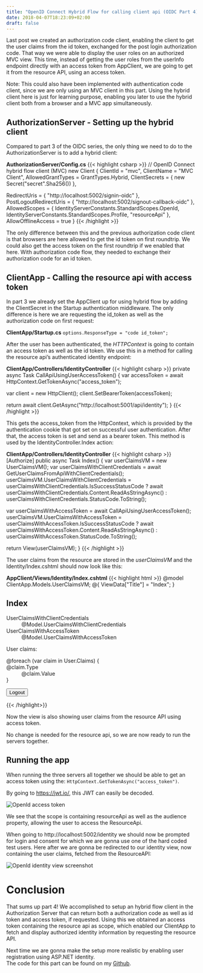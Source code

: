 ```yaml
---
title: "OpenID Connect Hybrid Flow for calling client api (OIDC Part 4)"
date: 2018-04-07T18:23:09+02:00
draft: false
---
```


Last post we created an authorization code client, enabling the client to get
the user claims from the id token, exchanged for the post login authorization
code. That way we were able to display the user roles on an authorized MVC view.
This time, instead of getting the user roles from the userInfo endpoint directly
with an access token from AppClient, we are going to get it from the resource
API, using an access token.

Note: This could also have been implemented with authentication code client,
since we are only using an MVC client in this part. Using the hybrid client here
is just for learning purpose, enabling you later to use the hybrid client both
from a browser and a MVC app simultaneously.

## AuthorizationServer - Setting up the hybrid client

Compared to part 3 of the OIDC series, the only thing we need to do to the
AuthorizationServer is to add a hybrid client:

**AuthorizationServer/Config.cs** 
{{< highlight csharp >}} 
// OpenID Connect hybrid flow client (MVC) new Client { ClientId = "mvc", ClientName = "MVC
Client", AllowedGrantTypes = GrantTypes.Hybrid,
ClientSecrets =
{
    new Secret("secret".Sha256())
},

RedirectUris = { "http://localhost:5002/signin-oidc" },
PostLogoutRedirectUris = { "http://localhost:5002/signout-callback-oidc" },
AllowedScopes =
{
    IdentityServerConstants.StandardScopes.OpenId,
    IdentityServerConstants.StandardScopes.Profile,
    "resourceApi"
},
AllowOfflineAccess = true
}
{{< /highlight >}}

The only difference between this and the previous authorization code client is
that browsers are here allowed to get the id token on first roundtrip. We could also get the access token on the first roundtrip if we enabled that here. With authorization code flow, they needed to exchange their authorization code for an id token.

## ClientApp - Calling the resource api with access token

In part 3 we already set the AppClient up for using hybrid flow by adding the ClientSecret in the Startup authentication middleware. The only difference is
here we are requesting the id_token as well as the authorization code on first
request:

**ClientApp/Startup.cs** 
``options.ResponseType = "code id_token";``

After the user has been authenticated, the *HTTPContext* is going to contain an
access token as well as the id token. We use this in a method for calling the resource api’s authenticated identity endpoint:

**ClientApp/Controllers/IdentityController** 
{{< highlight csharp >}} private
async Task CallApiUsingUserAccessToken() { 
    var accessToken = await HttpContext.GetTokenAsync("access_token");

var client = new HttpClient();
client.SetBearerToken(accessToken);

return await client.GetAsync("http://localhost:5001/api/identity");
} {{< /highlight >}}

This gets the access_token from the HttpContext, which is provided by the
authentication cookie that got set on successful user authentication. After
that, the access token is set and send as a bearer token. This method is used by
the IdentityController.Index action:

**ClientApp/Controllers/IdentityController**
{{< highlight csharp >}} [Authorize] public async Task Index() { var
userClaimsVM = new UserClaimsVM(); var userClaimsWithClientCredentials = await
GetUserClaimsFromApiWithClientCredentials();
userClaimsVM.UserClaimsWithClientCredentials =
userClaimsWithClientCredentials.IsSuccessStatusCode ? await
userClaimsWithClientCredentials.Content.ReadAsStringAsync() :
userClaimsWithClientCredentials.StatusCode.ToString();

var userClaimsWithAccessToken = await CallApiUsingUserAccessToken();
userClaimsVM.UserClaimsWithAccessToken = userClaimsWithAccessToken.IsSuccessStatusCode ? await userClaimsWithAccessToken.Content.ReadAsStringAsync() : userClaimsWithAccessToken.StatusCode.ToString();

return View(userClaimsVM);
} 
{{< /highlight >}}

The user claims from the resource are stored in the *userClaimsVM* and the
Identity/Index.cshtml should now look like this:

**AppClient/Views/Identity/Index.cshtml** 
{{< highlight html >}} 
@model ClientApp.Models.UserClaimsVM;
@{
    ViewData["Title"] = "Index";
}

<h2>Index</h2>

<dl>
    <dt>
        UserClaimsWithClientCredentials
    </dt>
    <dd>
        @Model.UserClaimsWithClientCredentials
    </dd>
    <dt>
        UserClaimsWithAccessToken
    </dt>
    <dd>
        @Model.UserClaimsWithAccessToken
    </dd>
</dl>

User claims:
<dl>
    @foreach (var claim in User.Claims)
    {
        <dt>@claim.Type</dt>
        <dd>@claim.Value</dd>
    }
</dl>

<form asp-controller="Identity" asp-action="Logout" method="post">
    <button type="submit">Logout</button>
</form>

{{< /highlight>}}

Now the view is also showing user claims from the resource API using access token.

No change is needed for the resource api, so we are now ready to run the
servers together.

## Running the app

When running the three servers all together we should be able to get an access token using the: `HttpContext.GetTokenAsync("access_token")`.

By going to <https://jwt.io/>, this JWT can easily be decoded.

![OpenId access token](/images/openid-connect-part1/access-token.PNG)

We see that the scope is containing resourceApi as well as the audience
property, allowing the user to access the ResourceApi.

When going to http://localhost:5002/identity we should now be prompted for login
and consent for which we are gonna use one of the hard coded test users. Here
after we are gonna be redirected to our identity view, now containing the user
claims, fetched from the ResourceAPI:

![OpenId identity view screenshot](/images/openid-connect/oidc-part4-identity-view.PNG)

# Conclusion

That sums up part 4!
We accomplished to setup an hybrid flow client in the Authorization Server that can return both a authorization code as well as id token and access token, if requested.
Using this we obtained an access token containing the resource api as scope, which enabled our ClientApp to fetch and display authorized identity information by requesting the resource API.

Next time we are gonna make the setup more realistic by enabling user registration using ASP.NET identity.\
The code for this part can be found on my [Github](https://github.com/lydemann/oidc-angular-identityserver/tree/master/Solution%203%20-%20OIDC%20with%20Hybrid%20flow%20and%20call%20api).
